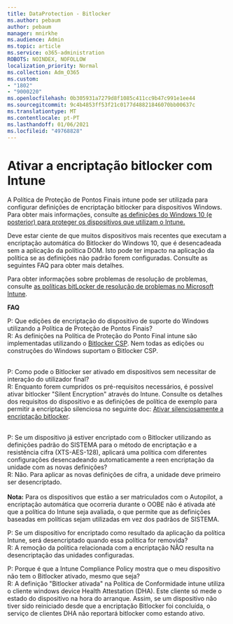 ```yaml
---
title: DataProtection - Bitlocker
ms.author: pebaum
author: pebaum
manager: mnirkhe
ms.audience: Admin
ms.topic: article
ms.service: o365-administration
ROBOTS: NOINDEX, NOFOLLOW
localization_priority: Normal
ms.collection: Adm_O365
ms.custom:
- "1802"
- "9000220"
ms.openlocfilehash: 0b305931a7279d8f1085c411cc9b47c991e1ee44
ms.sourcegitcommit: 9c4b4853ff53f21c0177d48821846070bb00637c
ms.translationtype: MT
ms.contentlocale: pt-PT
ms.lasthandoff: 01/06/2021
ms.locfileid: "49768828"
---
```

# <a name="enabling-bitlocker-encryption-with-intune"></a>Ativar a encriptação bitlocker com Intune

 A Política de Proteção de Pontos Finais intune pode ser utilizada para configurar definições de encriptação bitlocker para dispositivos Windows. Para obter mais informações, consulte [as definições do Windows 10 (e posterior) para proteger os dispositivos que utilizam o Intune.](https://docs.microsoft.com/intune/endpoint-protection-windows-10#windows-encryption)
 
Deve estar ciente de que muitos dispositivos mais recentes que executam a encriptação automática do Bitlocker do Windows 10, que é desencadeada sem a aplicação da política DOM. Isto pode ter impacto na aplicação da política se as definições não padrão forem configuradas. Consulte as seguintes FAQ para obter mais detalhes.
 
Para obter informações sobre problemas de resolução de problemas, consulte [as políticas bitLocker de resolução de problemas no Microsoft Intune](https://docs.microsoft.com/intune/protect/troubleshoot-bitlocker-policies).
 
 
**FAQ**

P: Que edições de encriptação do dispositivo de suporte do Windows utilizando a Política de Proteção de Pontos Finais?<br>
R: As definições na Política de Proteção do Ponto Final intune são implementadas utilizando o [Bitlocker CSP](https://docs.microsoft.com/windows/client-management/mdm/bitlocker-csp). Nem todas as edições ou construções do Windows suportam o Bitlocker CSP. <br><br>

P: Como pode o Bitlocker ser ativado em dispositivos sem necessitar de interação do utilizador final?<br>
R: Enquanto forem cumpridos os pré-requisitos necessários, é possível ativar bitlocker "Silent Encryption" através do Intune. Consulte os detalhes dos requisitos do dispositivo e as definições de política de exemplo para permitir a encriptação silenciosa no seguinte doc: [Ativar silenciosamente a encriptação bitlocker](https://docs.microsoft.com/mem/intune/protect/encrypt-devices#silently-enable-bitlocker-on-devices). <br><br>

P: Se um dispositivo já estiver encriptado com o Bitlocker utilizando as definições padrão do SISTEMA para o método de encriptação e a resistência cifra (XTS-AES-128), aplicará uma política com diferentes configurações desencadeando automaticamente a reen encriptação da unidade com as novas definições?<br>
R: Não. Para aplicar as novas definições de cifra, a unidade deve primeiro ser desencriptado.<br><br>
**Nota:** Para os dispositivos que estão a ser matriculados com o Autopilot, a encriptação automática que ocorreria durante o OOBE não é ativada até que a política do Intune seja avaliada, o que permite que as definições baseadas em políticas sejam utilizadas em vez dos padrãos de SISTEMA.
 
P: Se um dispositivo for encriptado como resultado da aplicação da política Intune, será desencriptado quando essa política for removida?<br>
R: A remoção da política relacionada com a encriptação NÃO resulta na desencriptação das unidades configuradas.
 
P: Porque é que a Intune Compliance Policy mostra que o meu dispositivo não tem o Bitlocker ativado, mesmo que seja?<br>
R: A definição "Bitlocker ativada" na Política de Conformidade intune utiliza o cliente windows device Health Attestation (DHA). Este cliente só mede o estado do dispositivo na hora do arranque. Assim, se um dispositivo não tiver sido reiniciado desde que a encriptação Bitlocker foi concluída, o serviço de clientes DHA não reportará bitlocker como estando ativo.
 
 